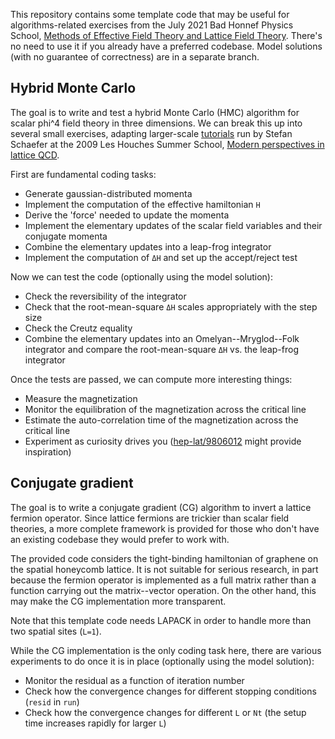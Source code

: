 This repository contains some template code that may be useful for algorithms-related exercises from the July 2021 Bad Honnef Physics School, [Methods of Effective Field Theory and Lattice Field Theory](https://www.dpg-physik.de/veranstaltungen/2020/methods-of-effective-field-theory-and-lattice-field-theory).  There's no need to use it if you already have a preferred codebase.  Model solutions (with no guarantee of correctness) are in a separate branch.

## Hybrid Monte Carlo
The goal is to write and test a hybrid Monte Carlo (HMC) algorithm for scalar phi^4 field theory in three dimensions.  We can break this up into several small exercises, adapting larger-scale [tutorials](https://nic.desy.de/sites2009/site_nic/content/e44192/e62778/e91179/e91180/hmc_tutorial_eng.pdf) run by Stefan Schaefer at the 2009 Les Houches Summer School, [Modern perspectives in lattice QCD](https://nic.desy.de/e44192/e62778).

First are fundamental coding tasks:
* Generate gaussian-distributed momenta
* Implement the computation of the effective hamiltonian `H`
* Derive the 'force' needed to update the momenta
* Implement the elementary updates of the scalar field variables and their conjugate momenta
* Combine the elementary updates into a leap-frog integrator
* Implement the computation of `ΔH` and set up the accept/reject test

Now we can test the code (optionally using the model solution):
* Check the reversibility of the integrator
* Check that the root-mean-square `ΔH` scales appropriately with the step size
* Check the Creutz equality
* Combine the elementary updates into an Omelyan--Mryglod--Folk integrator and compare the root-mean-square `ΔH` vs. the leap-frog integrator

Once the tests are passed, we can compute more interesting things:
* Measure the magnetization
* Monitor the equilibration of the magnetization across the critical line
* Estimate the auto-correlation time of the magnetization across the critical line
* Experiment as curiosity drives you ([hep-lat/9806012](https://arxiv.org/abs/hep-lat/9806012) might provide inspiration)

## Conjugate gradient
The goal is to write a conjugate gradient (CG) algorithm to invert a lattice fermion operator.  Since lattice fermions are trickier than scalar field theories, a more complete framework is provided for those who don't have an existing codebase they would prefer to work with.

The provided code considers the tight-binding hamiltonian of graphene on the spatial honeycomb lattice.  It is not suitable for serious research, in part because the fermion operator is implemented as a full matrix rather than a function carrying out the matrix--vector operation.  On the other hand, this may make the CG implementation more transparent.

Note that this template code needs LAPACK in order to handle more than two spatial sites (`L=1`).

While the CG implementation is the only coding task here, there are various experiments to do once it is in place (optionally using the model solution):
* Monitor the residual as a function of iteration number
* Check how the convergence changes for different stopping conditions (`resid` in `run`)
* Check how the convergence changes for different `L` or `Nt` (the setup time increases rapidly for larger `L`)
